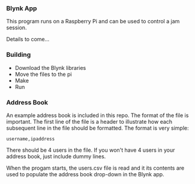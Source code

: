 ### Blynk App
This program runs on a Raspberry Pi and can be used to control a jam session.

Details to come...

### Building
- Download the Blynk libraries
- Move the files to the pi
- Make
- Run

### Address Book
An example address book is included in this repo.  The format of the file is 
important.  The first line of the file is a header to illustrate how each
subsequent line in the file should be formatted.  The format is very simple:
```
username,ipaddress
```
There should be 4 users in the file.  If you won't have 4 users in your
address book, just include dummy lines.

When the progam starts, the users.csv file is read and it its contents are
used to populate the address book drop-down in the Blynk app.

